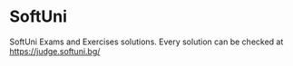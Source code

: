 # SoftUni
SoftUni Exams and Exercises solutions. Every solution can be checked at https://judge.softuni.bg/
